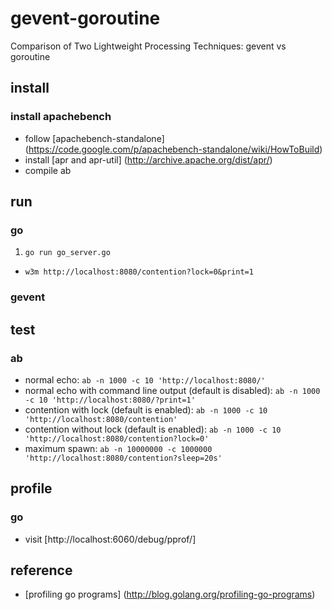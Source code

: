 # gevent-goroutine
Comparison of Two Lightweight Processing Techniques: gevent vs goroutine

## install
### install apachebench
* follow [apachebench-standalone] (https://code.google.com/p/apachebench-standalone/wiki/HowToBuild)
* install [apr and apr-util] (http://archive.apache.org/dist/apr/)
* compile ab

## run
### go
1. `go run go_server.go`
- `w3m http://localhost:8080/contention?lock=0&print=1`

### gevent

## test
### ab
* normal echo: `ab -n 1000 -c 10 'http://localhost:8080/'`
* normal echo with command line output (default is disabled): `ab -n 1000 -c 10 'http://localhost:8080/?print=1'`
* contention with lock (default is enabled): `ab -n 1000 -c 10 'http://localhost:8080/contention'`
* contention without lock (default is enabled): `ab -n 1000 -c 10 'http://localhost:8080/contention?lock=0'`
* maximum spawn: `ab -n 10000000 -c 1000000 'http://localhost:8080/contention?sleep=20s'`

## profile
### go
* visit [http://localhost:6060/debug/pprof/]

## reference
* [profiling go programs] (http://blog.golang.org/profiling-go-programs)
